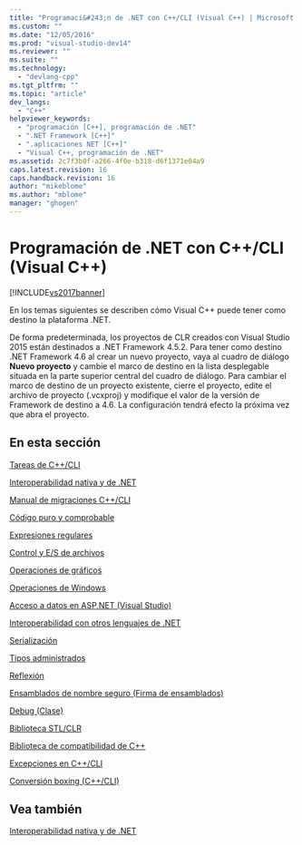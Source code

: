 ```yaml
---
title: "Programaci&#243;n de .NET con C++/CLI (Visual C++) | Microsoft Docs"
ms.custom: ""
ms.date: "12/05/2016"
ms.prod: "visual-studio-dev14"
ms.reviewer: ""
ms.suite: ""
ms.technology: 
  - "devlang-cpp"
ms.tgt_pltfrm: ""
ms.topic: "article"
dev_langs: 
  - "C++"
helpviewer_keywords: 
  - "programación [C++], programación de .NET"
  - ".NET Framework [C++]"
  - ".aplicaciones NET [C++]"
  - "Visual C++, programación de .NET"
ms.assetid: 2c7f3b0f-a266-4f0e-b318-d6f1371e04a9
caps.latest.revision: 16
caps.handback.revision: 16
author: "mikeblome"
ms.author: "mblome"
manager: "ghogen"
---
```

# Programaci&#243;n de .NET con C++/CLI (Visual C++)
[!INCLUDE[vs2017banner](../assembler/inline/includes/vs2017banner.md)]

En los temas siguientes se describen cómo Visual C\+\+ puede tener como destino la plataforma .NET.  
  
 De forma predeterminada, los proyectos de CLR creados con Visual Studio 2015 están destinados a .NET Framework 4.5.2. Para tener como destino .NET Framework 4.6 al crear un nuevo proyecto, vaya al cuadro de diálogo **Nuevo proyecto** y cambie el marco de destino en la lista desplegable situada en la parte superior central del cuadro de diálogo. Para cambiar el marco de destino de un proyecto existente, cierre el proyecto, edite el archivo de proyecto \(.vcxproj\) y modifique el valor de la versión de Framework de destino a 4.6. La configuración tendrá efecto la próxima vez que abra el proyecto.  
  
## En esta sección  
 [Tareas de C\+\+\/CLI](../dotnet/cpp-cli-tasks.md)  
  
 [Interoperabilidad nativa y de .NET](../dotnet/native-and-dotnet-interoperability.md)  
  
 [Manual de migraciones C\+\+\/CLI](../dotnet/cpp-cli-migration-primer.md)  
  
 [Código puro y comprobable](../dotnet/pure-and-verifiable-code-cpp-cli.md)  
  
 [Expresiones regulares](../dotnet/regular-expressions-cpp-cli.md)  
  
 [Control y E\/S de archivos](../dotnet/file-handling-and-i-o-cpp-cli.md)  
  
 [Operaciones de gráficos](../dotnet/graphics-operations-cpp-cli.md)  
  
 [Operaciones de Windows](../dotnet/windows-operations-cpp-cli.md)  
  
 [Acceso a datos en ASP.NET \(Visual Studio\)](../dotnet/data-access-using-adonet-cpp-cli.md)  
  
 [Interoperabilidad con otros lenguajes de .NET](../dotnet/interoperability-with-other-dotnet-languages-cpp-cli.md)  
  
 [Serialización](../dotnet/serialization-cpp-cli.md)  
  
 [Tipos administrados](../dotnet/managed-types-cpp-cli.md)  
  
 [Reflexión](../dotnet/reflection-cpp-cli.md)  
  
 [Ensamblados de nombre seguro \(Firma de ensamblados\)](../dotnet/strong-name-assemblies-assembly-signing-cpp-cli.md)  
  
 [Debug \(Clase\)](../dotnet/debug-class-cpp-cli.md)  
  
 [Biblioteca STL\/CLR](../dotnet/stl-clr-library-reference.md)  
  
 [Biblioteca de compatibilidad de C\+\+](../dotnet/cpp-support-library.md)  
  
 [Excepciones en C\+\+\/CLI](../dotnet/exceptions-in-cpp-cli.md)  
  
 [Conversión boxing \(C\+\+\/CLI\)](../dotnet/boxing-cpp-cli.md)  
  
## Vea también  
 [Interoperabilidad nativa y de .NET](../dotnet/native-and-dotnet-interoperability.md)